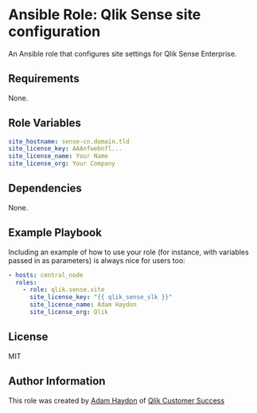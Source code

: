 Ansible Role: Qlik Sense site configuration
=========

An Ansible role that configures site settings for Qlik Sense Enterprise.

Requirements
------------

None.

Role Variables
--------------

```yaml
site_hostname: sense-cn.domain.tld
site_license_key: AAAnfwebnfl...
site_license_name: Your Name
site_license_org: Your Company
```

Dependencies
------------

None.

Example Playbook
----------------

Including an example of how to use your role (for instance, with variables passed in as parameters) is always nice for users too:

```yaml
- hosts: central_node
  roles:
    - role: qlik.sense.site
      site_license_key: "{{ qlik_sense_slk }}"
      site_license_name: Adam Haydon
      site_license_org: Qlik
```

License
-------

MIT

Author Information
------------------

This role was created by [Adam Haydon](https://github.com/ahaydon) of [Qlik Customer Success](https://github.com/QlikProfessionalServices)
